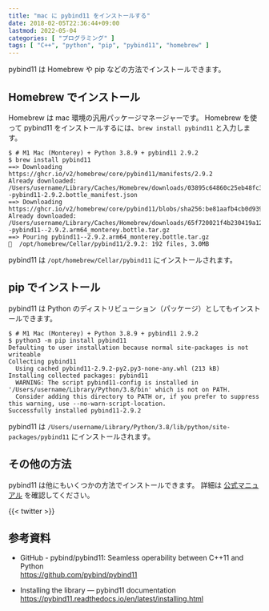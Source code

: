 ```yaml
---
title: "mac に pybind11 をインストールする"
date: 2018-02-05T22:36:44+09:00
lastmod: 2022-05-04
categories: [ "プログラミング" ]
tags: [ "C++", "python", "pip", "pybind11", "homebrew" ]
---
```


pybind11 は Homebrew や pip などの方法でインストールできます。

## Homebrew でインストール

Homebrew は mac 環境の汎用パッケージマネージャーです。
Homebrew を使って pybind11 をインストールするには、`brew install pybind11` と入力します。

```console
$ # M1 Mac (Monterey) + Python 3.8.9 + pybind11 2.9.2
$ brew install pybind11
==> Downloading https://ghcr.io/v2/homebrew/core/pybind11/manifests/2.9.2
Already downloaded: /Users/username/Library/Caches/Homebrew/downloads/03895c64860c25eb48fc3bde185cf7bc0f0c26687de7e5f2ae82a219a5a1d300--pybind11-2.9.2.bottle_manifest.json
==> Downloading https://ghcr.io/v2/homebrew/core/pybind11/blobs/sha256:be81aafb4cb0d9393362d7d566f176d6a824760f3927b50b9344bcff2dc1edb6
Already downloaded: /Users/username/Library/Caches/Homebrew/downloads/65f720021f4b230419a12d157a03dc96c65552a99a370f42f193d72bc5764371--pybind11--2.9.2.arm64_monterey.bottle.tar.gz
==> Pouring pybind11--2.9.2.arm64_monterey.bottle.tar.gz
🍺  /opt/homebrew/Cellar/pybind11/2.9.2: 192 files, 3.0MB
```

pybind11 は `/opt/homebrew/Cellar/pybind11` にインストールされます。

## pip でインストール

pybind11 は Python のディストリビューション（パッケージ）としてもインストールできます。

```console
$ # M1 Mac (Monterey) + Python 3.8.9 + pybind11 2.9.2
$ python3 -m pip install pybind11
Defaulting to user installation because normal site-packages is not writeable
Collecting pybind11
  Using cached pybind11-2.9.2-py2.py3-none-any.whl (213 kB)
Installing collected packages: pybind11
  WARNING: The script pybind11-config is installed in '/Users/username/Library/Python/3.8/bin' which is not on PATH.
  Consider adding this directory to PATH or, if you prefer to suppress this warning, use --no-warn-script-location.
Successfully installed pybind11-2.9.2
```

pybind11 は `/Users/username/Library/Python/3.8/lib/python/site-packages/pybind11` にインストールされます。

## その他の方法

pybind11 は他にもいくつかの方法でインストールできます。
詳細は [公式マニュアル](https://pybind11.readthedocs.io/en/latest/installing.html) を確認してください。

{{< twitter >}}

## 参考資料
- GitHub - pybind/pybind11: Seamless operability between C++11 and Python<br />
  <span style="word-break: break-all;">
  https://github.com/pybind/pybind11
  </span>

- Installing the library &mdash; pybind11  documentation<br />
  <span style="word-break: break-all;">
  https://pybind11.readthedocs.io/en/latest/installing.html
  </span>